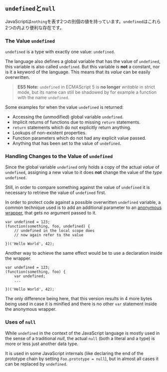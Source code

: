 ## `undefined`と`null`

JavaScriptは`nothing`を表す2つの別個の値を持っています。`undefined`はこれら2つの内より便利な存在です。

### The Value `undefined`

`undefined` is a type with exactly one value: `undefined`.

The language also defines a global variable that has the value of `undefined`,
this variable is also called `undefined`. But this variable is **not** a constant,
nor is it a keyword of the language. This means that its *value* can be easily 
overwritten.

> **ES5 Note:** `undefined` in ECMAScript 5 is **no longer** *writable* in strict
> mode, but its name can still be shadowed by for example a function with the name 
> `undefined`.

Some examples for when the value `undefined` is returned:

 - Accessing the (unmodified) global variable `undefined`.
 - Implicit returns of functions due to missing `return` statements.
 - `return` statements which do not explicitly return anything.
 - Lookups of non-existent properties.
 - Function parameters which do not had any explicit value passed.
 - Anything that has been set to the value of `undefined`.

### Handling Changes to the Value of `undefined`

Since the global variable `undefined` only holds a copy of the actual *value* of 
`undefined`, assigning a new value to it does **not** change the value of the 
*type* `undefined`.

Still, in order to compare something against the value of `undefined` it is
necessary to retrieve the value of `undefined` first.

In order to protect code against a possible overwritten `undefined` variable, a 
common technique used is to add an additional parameter to an
[anonymous wrapper](#function.scopes), that gets no argument passed to it.

    var undefined = 123;
    (function(something, foo, undefined) {
        // undefined in the local scope does 
        // now again refer to the value

    })('Hello World', 42);

Another way to achieve the same effect would be to use a declaration inside the 
wrapper.

    var undefined = 123;
    (function(something, foo) {
        var undefined;
        ...

    })('Hello World', 42);

The only difference being here, that this version results in 4 more bytes being
used in case it is minified and there is no other `var` statement inside the
anonymous wrapper.

### Uses of `null`

While `undefined` in the context of the JavaScript language is mostly used in
the sense of a traditional *null*, the actual `null` (both a literal and a type)
is more or less just another data type.

It is used in some JavaScript internals (like declaring the end of the
prototype chain by setting `Foo.prototype = null`), but in almost all cases it
can be replaced by `undefined`.


